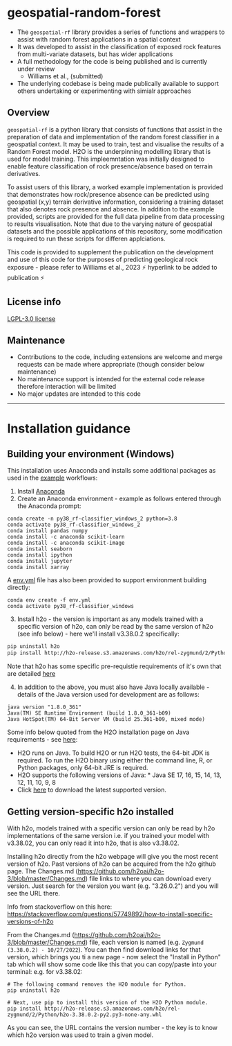 # geospatial-random-forest

* The `geospatial-rf` library provides a series of functions and wrappers to assist with random forest applications in a spatial context
* It was developed to assist in the classification of exposed rock features from multi-variate datasets, but has wider applications
* A full methodology for the code is being published and is currently under review
    - Williams et al., (submitted)
* The underlying codebase is being made publically available to support others undertaking or experimenting with simialr approaches

## Overview

`geospatial-rf` is a python library that consists of functions that assist in the preparation of data and implementation of the random forest classifier in a geospatial context. It may be used to train, test and visualise the results of a Random Forest model. H2O is the underpinning modelling library that is used for model training. This impleemntation was initially designed to enable feature classification of rock presence/absence based on terrain derivatives.

To assist users of this library, a worked example implementation is provided that demonstrates how rock/presence absence can be predicted using geospatial (x,y) terrain derivative information, considering a training dataset that also denotes rock presence and absence. In addition to the example provided, scripts are provided for the full data pipeline from data processing to results visualisation. Note that due to the varying nature of geospatial datasets and the possible applications of this repository, some modification is required to run these scripts for differen applciations.

This code is provided to supplement the publication on the development and use of this code for the purposes of predicting geological rock exposure - please refer to Williams et al., 2023 :zap: hyperlink to be added to publication :zap:

## License info

[LGPL-3.0 license](./license.md)

## Maintenance

* Contributions to the code, including extensions are welcome and merge requests can be made where appropriate (though consider below maintenance)
* No maintenance support is intended for the external code release therefore interaction will be limited
* No major updates are intended to this code

---

# Installation guidance

## Building your environment (Windows)

This installation uses Anaconda and installs some additional packages as used in the [example](./examples) workflows:

1. Install [Anaconda ](https://www.anaconda.com/)
2. Create an Anaconda environment - example as follows entered through the Anaconda prompt:

```shell
conda create -n py38_rf-classifier_windows_2 python=3.8
conda activate py38_rf-classifier_windows_2
conda install pandas numpy
conda install -c anaconda scikit-learn
conda install -c anaconda scikit-image
conda install seaborn
conda install ipython
conda install jupyter
conda install xarray
```

A [env.yml](env.yml) file has also been provided to support environment building directly:

```
conda env create -f env.yml
conda activate py38_rf-classifier_windows
```

3. Install h2o - the version is important as any models trained with a specific version of h2o, can only be read by the same version of h2o (see info below) - here we'll install v3.38.0.2 specifically:

```bash
pip uninstall h2o
pip install http://h2o-release.s3.amazonaws.com/h2o/rel-zygmund/2/Python/h2o-3.38.0.2-py2.py3-none-any.whl 
```

Note that h2o has some specific pre-requistie requirements of it's own that are detailed [here](https://docs.h2o.ai/h2o/latest-stable/h2o-docs/welcome.html#requirements)

4. In addition to the above, you must also have Java locally available - details of the Java version used for development are as follows:

```
java version "1.8.0_361"
Java(TM) SE Runtime Environment (build 1.8.0_361-b09)
Java HotSpot(TM) 64-Bit Server VM (build 25.361-b09, mixed mode)
```

Some info below quoted from the H2O installation page on Java requirements - see [here](https://docs.h2o.ai/h2o/latest-stable/h2o-docs/welcome.html#java-requirements):

* H2O runs on Java. To build H2O or run H2O tests, the 64-bit JDK is required. To run the H2O binary using either the command line, R, or Python packages, only 64-bit JRE is required.
* H2O supports the following versions of Java:
		* Java SE 17, 16, 15, 14, 13, 12, 11, 10, 9, 8
* Click [here](https://jdk.java.net/archive/) to download the latest supported version.

## Getting version-specific h2o installed

With h2o, models trained with a specific version can only be read by h2o implementations of the same version i.e. if you trained your model with v3.38.02, you can only read it into h2o, that is also v3.38.02.

Installing h2o directly from the h2o webpage will give you the most recent version of h2o. Past versions of h2o can be acquired from the h2o github page. The Changes.md (https://github.com/h2oai/h2o-3/blob/master/Changes.md) file links to where you can download every version. Just search for the version you want (e.g. "3.26.0.2") and you will see the URL there.

Info from stackoverflow on this here: https://stackoverflow.com/questions/57749892/how-to-install-specific-versions-of-h2o

From the Changes.md (https://github.com/h2oai/h2o-3/blob/master/Changes.md) file, each version is named (e.g. `Zygmund (3.38.0.2) - 10/27/2022`). You can then find download links for that version, which brings you ti a new page - now select the "Install in Python" tab which will show some code like this that you can copy/paste into your terminal: e.g. for v3.38.02:

```shell
# The following command removes the H2O module for Python.
pip uninstall h2o

# Next, use pip to install this version of the H2O Python module.
pip install http://h2o-release.s3.amazonaws.com/h2o/rel-zygmund/2/Python/h2o-3.38.0.2-py2.py3-none-any.whl
```

As you can see, the URL contains the version number - the key is to know which h2o version was used to train a given model.
